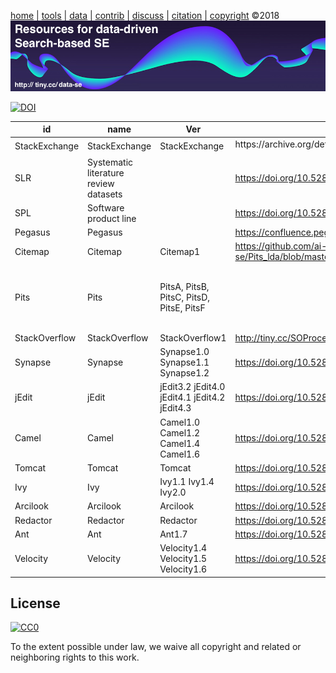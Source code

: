 [home](README.md) |
[tools](TOOLS.md) |
[data](DATA.md) |
[contrib](CONTRIB.md) |
[discuss](https://github.com/ai-se/ResourcesDataDrivenSBSE/issues) |
[citation](CITATION.md) |
[copyright](https://github.com/ai-se/ResourcesDataDrivenSBSE/blob/master/LICENSE.md) &copy;2018
<br>
[<img width=900 src="https://github.com/ai-se/ResourcesDataDrivenSBSE/raw/master/img/banner.png">](http://tiny.cc/sbse)<br>


 [![DOI](https://zenodo.org/badge/116411075.svg)](https://zenodo.org/badge/latestdoi/116411075)



id|name |Ver|Url|Doi
---|---|---|---|---
StackExchange|StackExchange|StackExchange|https://archive.org/details/stackexchange|
SLR|Systematic literature review datasets||https://doi.org/10.5281/zenodo.1162952|10.5281/zenodo.1162952
SPL|Software product line||https://doi.org/10.5281/zenodo.495498|10.5281/zenodo.495498
Pegasus|Pegasus||https://confluence.pegasus.isi.edu/display/pegasus/WorkflowGenerator|
Citemap|Citemap|Citemap1|https://github.com/ai-se/Pits_lda/blob/master/dataset/preproc_citemap.csv|
Pits|Pits|PitsA, PitsB, PitsC, PitsD, PitsE, PitsF||https://doi.org/10.5281/zenodo.268475 https://doi.org/10.5281/zenodo.439580 https://doi.org/10.5281/zenodo.439581 https://doi.org/10.5281/zenodo.268447 https://doi.org/10.5281/zenodo.439582 https://doi.org/10.5281/zenodo.268513
StackOverflow|StackOverflow|StackOverflow1|http://tiny.cc/SOProcess|
Synapse|Synapse|Synapse1.0 Synapse1.1 Synapse1.2|https://doi.org/10.5281/zenodo.322449|
jEdit|jEdit|jEdit3.2 jEdit4.0 jEdit4.1 jEdit4.2 jEdit4.3 |https://doi.org/10.5281/zenodo.268458|
Camel|Camel|Camel1.0 Camel1.2 Camel1.4 Camel1.6|https://doi.org/10.5281/zenodo.268442|
Tomcat|Tomcat|Tomcat|https://doi.org/10.5281/zenodo.322454|
Ivy|Ivy|Ivy1.1 Ivy1.4 Ivy2.0|https://doi.org/10.5281/zenodo.322436|
Arcilook|Arcilook|Arcilook|https://doi.org/10.5281/zenodo.322430|
Redactor|Redactor|Redactor|https://doi.org/10.5281/zenodo.322445|
Ant|Ant|Ant1.7|https://doi.org/10.5281/zenodo.268440|
Velocity|Velocity|Velocity1.4 Velocity1.5 Velocity1.6|https://doi.org/10.5281/zenodo.322455|



## License

[![CC0](http://mirrors.creativecommons.org/presskit/buttons/88x31/svg/cc-zero.svg)](https://creativecommons.org/publicdomain/zero/1.0/)

To the extent possible under law, we waive all copyright and related or neighboring rights to this work.
